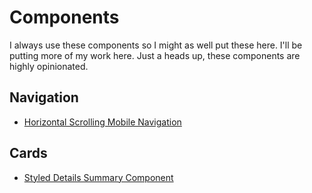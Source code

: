 # Components
I always use these components so I might as well put these here. I'll be putting more of my work here. Just a heads up, these components are highly opinionated. 

## Navigation
- [Horizontal Scrolling Mobile Navigation](http://codepen.io/nicoencarnacion/pen/dNypoK)

## Cards
- [Styled Details Summary Component](http://codepen.io/nicoencarnacion/pen/vyVBJg)
